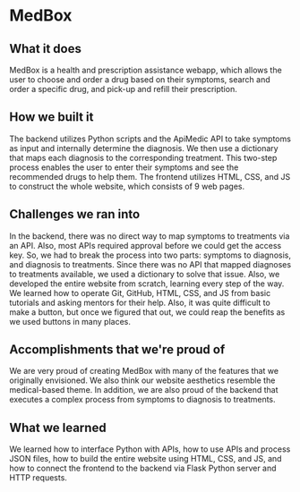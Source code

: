 # MedBox

## What it does
MedBox is a health and prescription assistance webapp, which allows the user to choose and order a drug based on their symptoms, search and order a specific drug, and pick-up and refill their prescription.  

## How we built it
The backend utilizes Python scripts and the ApiMedic API to take symptoms as input and internally determine the diagnosis. We then use a dictionary that maps each diagnosis to the corresponding treatment. This two-step process enables the user to enter their symptoms and see the recommended drugs to help them. The frontend utilizes HTML, CSS, and JS to construct the whole website, which consists of 9 web pages. 

## Challenges we ran into
In the backend, there was no direct way to map symptoms to treatments via an API. Also, most APIs required approval before we could get the access key. So, we had to break the process into two parts: symptoms to diagnosis, and diagnosis to treatments. Since there was no API that mapped diagnoses to treatments available, we used a dictionary to solve that issue. Also, we developed the entire website from scratch, learning every step of the way. We learned how to operate Git, GitHub, HTML, CSS, and JS from basic tutorials and asking mentors for their help. Also, it was quite difficult to make a button, but once we figured that out, we could reap the benefits as we used buttons in many places. 

## Accomplishments that we're proud of
We are very proud of creating MedBox with many of the features that we originally envisioned. We also think our website aesthetics resemble the medical-based theme. In addition, we are also proud of the backend that executes a complex process from symptoms to diagnosis to treatments.  

## What we learned
We learned how to interface Python with APIs, how to use APIs and process JSON files, how to build the entire website using HTML, CSS, and JS, and how to connect the frontend to the backend via Flask Python server and HTTP requests.  
